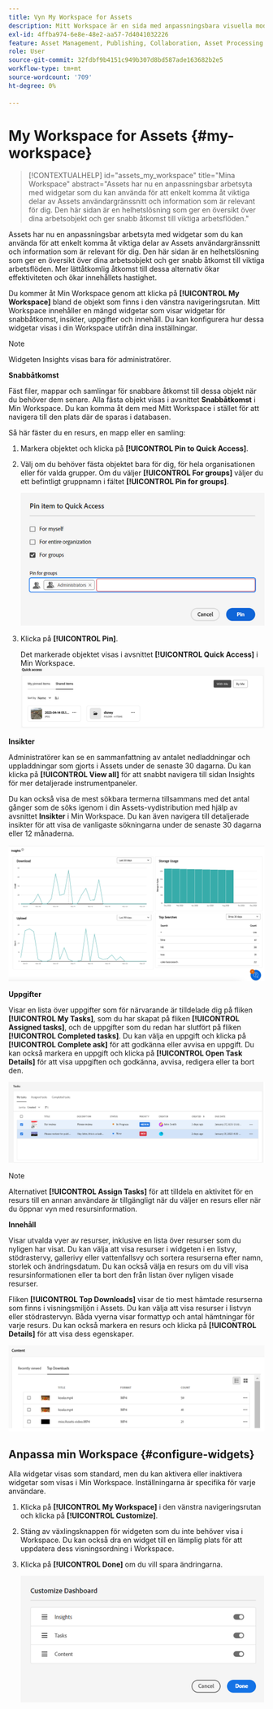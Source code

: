 ```yaml
---
title: Vyn My Workspace for Assets
description: Mitt Workspace är en sida med anpassningsbara visuella moduler som ger smidig åtkomst till viktiga delar av Assets användargränssnitt och information som är relevant för användaren.
exl-id: 4ffba974-6e8e-48e2-aa57-7d4041032226
feature: Asset Management, Publishing, Collaboration, Asset Processing
role: User
source-git-commit: 32fdbf9b4151c949b307d8bd587ade163682b2e5
workflow-type: tm+mt
source-wordcount: '709'
ht-degree: 0%

---
```


# My Workspace for Assets {#my-workspace}

>[!CONTEXTUALHELP]
>id="assets_my_workspace"
>title="Mina Workspace"
>abstract="Assets har nu en anpassningsbar arbetsyta med widgetar som du kan använda för att enkelt komma åt viktiga delar av Assets användargränssnitt och information som är relevant för dig. Den här sidan är en helhetslösning som ger en översikt över dina arbetsobjekt och ger snabb åtkomst till viktiga arbetsflöden."

Assets har nu en anpassningsbar arbetsyta med widgetar som du kan använda för att enkelt komma åt viktiga delar av Assets användargränssnitt och information som är relevant för dig. Den här sidan är en helhetslösning som ger en översikt över dina arbetsobjekt och ger snabb åtkomst till viktiga arbetsflöden. Mer lättåtkomlig åtkomst till dessa alternativ ökar effektiviteten och ökar innehållets hastighet.

Du kommer åt Min Workspace genom att klicka på **[!UICONTROL My Workspace]** bland de objekt som finns i den vänstra navigeringsrutan. Mitt Workspace innehåller en mängd widgetar som visar widgetar för snabbåtkomst, insikter, uppgifter och innehåll. Du kan konfigurera hur dessa widgetar visas i din Workspace utifrån dina inställningar.

>[!NOTE]
>
>Widgeten Insights visas bara för administratörer.

<!--

**New features coming soon**

Highlights upcoming features for Assets.

![New features coming soon in Workspace](assets/new-features.png)

-->



**Snabbåtkomst**

Fäst filer, mappar och samlingar för snabbare åtkomst till dessa objekt när du behöver dem senare. Alla fästa objekt visas i avsnittet **Snabbåtkomst** i Min Workspace. Du kan komma åt dem med Mitt Workspace i stället för att navigera till den plats där de sparas i databasen.

Så här fäster du en resurs, en mapp eller en samling:

1. Markera objektet och klicka på **[!UICONTROL Pin to Quick Access]**.

1. Välj om du behöver fästa objektet bara för dig, för hela organisationen eller för valda grupper. Om du väljer **[!UICONTROL For groups]** väljer du ett befintligt gruppnamn i fältet **[!UICONTROL Pin for groups]**.

   ![Fäst objekt för grupper](assets/pin-items-for-groups.png)
1. Klicka på **[!UICONTROL Pin]**.

   Det markerade objektet visas i avsnittet **[!UICONTROL Quick Access]** i Min Workspace.
   ![Uppgifter i Workspace](assets/quick-access.png)

**Insikter**

Administratörer kan se en sammanfattning av antalet nedladdningar och uppladdningar som gjorts i Assets under de senaste 30 dagarna. Du kan klicka på **[!UICONTROL View all]** för att snabbt navigera till sidan Insights för mer detaljerade instrumentpaneler.

Du kan också visa de mest sökbara termerna tillsammans med det antal gånger som de söks igenom i din Assets-vydistribution med hjälp av avsnittet **Insikter** i Min Workspace. Du kan även navigera till detaljerade insikter för att visa de vanligaste sökningarna under de senaste 30 dagarna eller 12 månaderna.

![Insikter i Workspace](assets/insights.png)

**Uppgifter**

Visar en lista över uppgifter som för närvarande är tilldelade dig på fliken **[!UICONTROL My Tasks]**, som du har skapat på fliken **[!UICONTROL Assigned tasks]**, och de uppgifter som du redan har slutfört på fliken **[!UICONTROL Completed tasks]**. Du kan välja en uppgift och klicka på **[!UICONTROL Complete ask]** för att godkänna eller avvisa en uppgift. Du kan också markera en uppgift och klicka på **[!UICONTROL Open Task Details]** för att visa uppgiften och godkänna, avvisa, redigera eller ta bort den.

![Uppgifter i Workspace](assets/tasks-workspace.png)

>[!NOTE]
>
> Alternativet **[!UICONTROL Assign Tasks]** för att tilldela en aktivitet för en resurs till en annan användare är tillgängligt när du väljer en resurs eller när du öppnar vyn med resursinformation.

**Innehåll**

Visar utvalda vyer av resurser, inklusive en lista över resurser som du nyligen har visat. Du kan välja att visa resurser i widgeten i en listvy, stödrastervy, gallerivy eller vattenfallsvy och sortera resurserna efter namn, storlek och ändringsdatum. Du kan också välja en resurs om du vill visa resursinformationen eller ta bort den från listan över nyligen visade resurser.

Fliken **[!UICONTROL Top Downloads]** visar de tio mest hämtade resurserna som finns i visningsmiljön i Assets. Du kan välja att visa resurser i listvyn eller stödrastervyn. Båda vyerna visar formattyp och antal hämtningar för varje resurs. Du kan också markera en resurs och klicka på **[!UICONTROL Details]** för att visa dess egenskaper.

![Innehållswidget i Workspace](assets/workspace-content.png)

## Anpassa min Workspace {#configure-widgets}

Alla widgetar visas som standard, men du kan aktivera eller inaktivera widgetar som visas i Min Workspace. Inställningarna är specifika för varje användare.

1. Klicka på **[!UICONTROL My Workspace]** i den vänstra navigeringsrutan och klicka på **[!UICONTROL Customize]**.

1. Stäng av växlingsknappen för widgeten som du inte behöver visa i Workspace. Du kan också dra en widget till en lämplig plats för att uppdatera dess visningsordning i Workspace.

1. Klicka på **[!UICONTROL Done]** om du vill spara ändringarna.

   ![Anpassa widgetar i Workspace](assets/customize-workspace.png)
